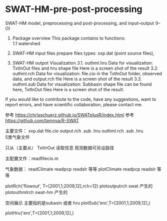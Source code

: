 # SWAT-HM-pre-post-processing
SWAT-HM model, preprocessing and post-processing, and input–output (I–O)

1. Package overview
This package contains to functions:  
1.1 watershed

2. SWAT-HM input files prepare
files types: xxp.dat (point source files), 

3. SWAT-HM outpot Visualization
3.1. outhml.hru
Data for visualization: TxtInOut files and hru shape file
Here is a screen shot of the result
3.2. outhml.rch
Data for visualization: file.cio in the TxtInOut folder, observed data, and output.rch file
Here is a screen shot of the result
3.3. outhml.sub
Data for visualization: Subbasin shape file can be found here, TxtInOut files
Here is a screen shot of the result.

If you would like to contribute to the code, have any suggestions, want to report errors, and have scientific collaboration, please contact me.


参考 https://chrisschuerz.github.io/SWATplusR/index.html
参考 https://github.com/tamnva/R-SWAT

主要文件： 
xxp.dat
file.cio
output.rch .sub .hru
outhml.rch .sub .hru  
5类气象文件

只从（主要从） TxtInOut 读取信息
观测数据可另设路径

主配置文件：readfilecio.m

气象数据：
readClimate
readpcp readslr 等等
plotClimate
readpcp readslr 等等

plotRch('flowout', T=[2001,1;2009,12],rch=12)
   plotoutputrch swat 产生的
   plotouthmlrch swat-hm 产生的
   
空间展示 主要指的是subasin 或者 hru
plotSub('ero',T=[2001,1;2009,12],)

plotHru('ero',T=[2001,1;2009,12],)


